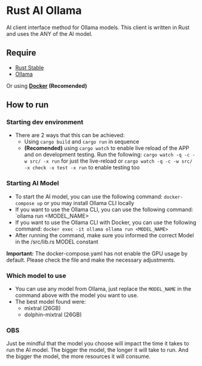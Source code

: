 # Rust AI Ollama

AI client interface method for Ollama models. This client is written in Rust and uses the ANY of the AI model.

## Require

- [Rust Stable](https://rustup.rs)
- [Ollama](https://ollama.ai)

Or using **[Docker](https://www.docker.com/) (Recomended)**

## How to run

### Starting dev environment

- There are 2 ways that this can be achieved:
  - Using `cargo build` and `cargo run` in sequence
  - **(Recomended)** using `cargo watch` to enable live reload of the APP and on development testing. Run the following: `cargo watch -q -c -w src/ -x run` for just the live-reload or `cargo watch -q -c -w src/ -x check -x test -x run` to enable testing too

### Starting AI Model

- To start the AI model, you can use the following command: `docker-compose up` or you may install Ollama CLI locally
- If you want to use the Ollama CLI, you can use the following command: `ollama run <MODEL_NAME>
- If you want to use the Ollama CLI with Docker, you can use the following command: `docker exec -it ollama ollama run <MODEL_NAME>`
- After running the command, make sure you informed the correct Model in the /src/lib.rs MODEL constant

**Important:** The docker-compose.yaml has not enable the GPU usage by default. Please check the file and make the necessary adjustments.

### Which model to use

- You can use any model from Ollama, just replace the `MODEL_NAME` in the command above with the model you want to use.
- The best model found were:
  - mixtral (26GB)
  - dolphin-mixtral (26GB)

### OBS

Just be mindful that the model you choose will impact the time it takes to run the AI model. The bigger the model, the longer it will take to run. And the bigger the model, the more resources it will consume.
